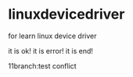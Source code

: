 linuxdevicedriver
=================

for learn linux device driver

it is ok!
it is error!
it is end!

11branch:test conflict 

